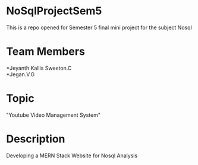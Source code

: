 # NoSqlProjectSem5
This is a repo opened for Semester 5 final mini project for the subject Nosql
# Team Members
  *Jeyanth Kallis Sweeton.C</br>
  *Jegan.V.G
# Topic
   "Youtube Video Management System"
# Description
   Developing a MERN Stack Website for Nosql Analysis
